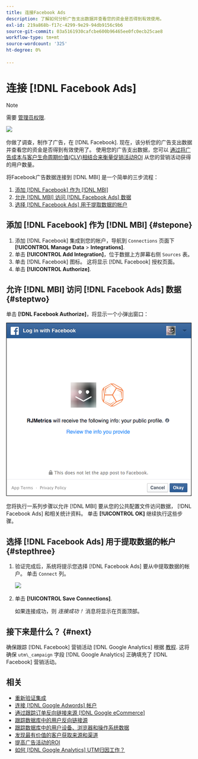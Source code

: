 ```yaml
---
title: 连接Facebook Ads
description: 了解如何分析广告支出数据并查看您的资金是否得到有效使用。
exl-id: 219a868b-f17c-4299-9e29-94db9156c9b6
source-git-commit: 03a5161930cafcbe600b96465ee0fc0ecb25cae8
workflow-type: tm+mt
source-wordcount: '325'
ht-degree: 0%

---
```


# 连接 [!DNL Facebook Ads]

>[!NOTE]
>
>需要 [管理员权限](../../../administrator/user-management/user-management.md).

![](../../../assets/Facebook_Logo.png)

你做了调查，制作了广告，在 [!DNL Facebook]. 现在，该分析您的广告支出数据并查看您的资金是否得到有效使用了。 使用您的广告支出数据，您可以 [通过将广告成本与客户生命周期价值(CLV)相结合来衡量促销活动ROI](../../../data-analyst/analysis/roi-ad-camp.md) 从您的营销活动获得的用户数量。

将Facebook广告数据连接到 [!DNL MBI] 是一个简单的三步流程：

1. [添加 [!DNL Facebook] 作为 [!DNL MBI]](#stepone)
1. [允许 [!DNL MBI] 访问 [!DNL Facebook Ads] 数据](#steptwo)
1. [选择 [!DNL Facebook Ads] 用于提取数据的帐户](#stepthree)

## 添加 [!DNL Facebook] 作为 [!DNL MBI] {#stepone}

1. 添加 [!DNL Facebook] 集成到您的帐户，导航到 `Connections` 页面下 **[!UICONTROL Manage Data** > **Integrations]**.
1. 单击 **[!UICONTROL Add Integration]**，位于数据上方屏幕右侧 `Sources` 表。
1. 单击 [!DNL Facebook] 图标。 这将显示 [!DNL Facebook] 授权页面。
1. 单击 **[!UICONTROL Authorize]**.

## 允许 [!DNL MBI] 访问 [!DNL Facebook Ads] 数据 {#steptwo}

单击 **[!DNL Facebook Authorize]**，将显示一个小弹出窗口：

![](../../../assets/Facebook_Access_Popup.png)

您将执行一系列步骤以允许 [!DNL MBI] 要从您的公共配置文件访问数据， [!DNL Facebook Ads] 和相关统计资料。 单击 **[!UICONTROL OK]** 继续执行这些步骤。

## 选择 [!DNL Facebook Ads] 用于提取数据的帐户 {#stepthree}

1. 验证完成后，系统将提示您选择 [!DNL Facebook Ads] 要从中提取数据的帐户。 单击 `Connect` 列。

   ![](../../../assets/Facebook_Ad_Accounts.png)

1. 单击 **[!UICONTROL Save Connections]**.

   如果连接成功，则 *连接成功！* 消息将显示在页面顶部。

## 接下来是什么？ {#next}

确保跟踪 [!DNL Facebook] 营销活动 [!DNL Google Analytics] 根据 [教程](https://www.facebook.com/business/google-analytics). 这将确保 `utm\_campaign` 字段 [!DNL Google Analytics] 正确填充了 [!DNL Facebook] 营销活动。

## 相关

* [重新验证集成](https://support.magento.com/hc/en-us/articles/360016733151)
* [连接 [!DNL Google Adwords] 帐户](../integrations/google-ecommerce.md)
* [通过跟踪订单反向链接来源 [!DNL Google eCommerce]](../integrations/google-ecommerce.md)
* [跟踪数据库中的用户反向链接源](../../analysis/google-track-user-acq.md)
* [跟踪数据库中的用户设备、浏览器和操作系统数据](../../analysis/track-usr-dev-browser.md)
* [发现最有价值的客户获取来源和渠道](../../analysis/most-value-source-channel.md)
* [提高广告活动的ROI](../../analysis/roi-ad-camp.md)
* [如何 [!DNL Google Analytics] UTM归因工作？](../../analysis/utm-attributes.md)
